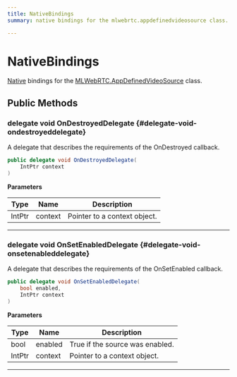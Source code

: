 ```yaml
---
title: NativeBindings
summary: native bindings for the mlwebrtc.appdefinedvideosource class. 

---
```


# NativeBindings




[Native](/versioned_docs/version-22-Feb-2023/unity-api/api/UnityEngine.XR.MagicLeap.Native/UnityEngine.XR.MagicLeap.Native.md) bindings for the [MLWebRTC.AppDefinedVideoSource](/versioned_docs/version-22-Feb-2023/unity-api/api/UnityEngine.XR.MagicLeap/MLWebRTC/AppDefinedVideoSource/UnityEngine.XR.MagicLeap.MLWebRTC.AppDefinedVideoSource.md) class.   





## Public Methods

### delegate void OnDestroyedDelegate {#delegate-void-ondestroyeddelegate}

A delegate that describes the requirements of the OnDestroyed callback. 

```csharp
public delegate void OnDestroyedDelegate(
    IntPtr context
)
```


**Parameters**

| Type | Name  | Description  | 
|--|--|--|
| IntPtr |context|Pointer to a context object.|






-----------

### delegate void OnSetEnabledDelegate {#delegate-void-onsetenableddelegate}

A delegate that describes the requirements of the OnSetEnabled callback. 

```csharp
public delegate void OnSetEnabledDelegate(
    bool enabled,
    IntPtr context
)
```


**Parameters**

| Type | Name  | Description  | 
|--|--|--|
| bool |enabled|True if the source was enabled.|
| IntPtr |context|Pointer to a context object.|






-----------


